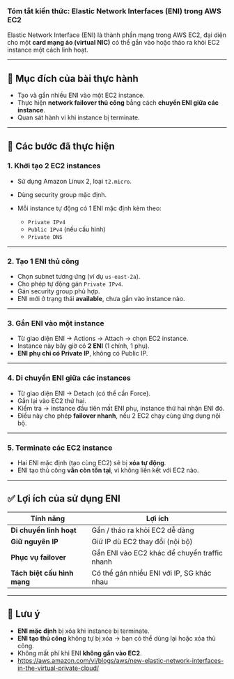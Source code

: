 ### Tóm tắt kiến thức: **Elastic Network Interfaces (ENI)** trong AWS EC2

Elastic Network Interface (ENI) là thành phần mạng trong AWS EC2, đại diện cho một **card mạng ảo (virtual NIC)** có thể gắn vào hoặc tháo ra khỏi EC2 instance một cách linh hoạt.

---

## 🎯 Mục đích của bài thực hành

* Tạo và gắn nhiều ENI vào một EC2 instance.
* Thực hiện **network failover thủ công** bằng cách **chuyển ENI giữa các instance**.
* Quan sát hành vi khi instance bị terminate.

---

## 🧱 Các bước đã thực hiện

### 1. **Khởi tạo 2 EC2 instances**

* Sử dụng Amazon Linux 2, loại `t2.micro`.
* Dùng security group mặc định.
* Mỗi instance tự động có 1 ENI mặc định kèm theo:

  * `Private IPv4`
  * `Public IPv4` (nếu cấu hình)
  * `Private DNS`

---

### 2. **Tạo 1 ENI thủ công**

* Chọn subnet tương ứng (ví dụ `us-east-2a`).
* Cho phép tự động gán `Private IPv4`.
* Gán security group phù hợp.
* ENI mới ở trạng thái **available**, chưa gắn vào instance nào.

---

### 3. **Gắn ENI vào một instance**

* Từ giao diện ENI → Actions → Attach → chọn EC2 instance.
* Instance này bây giờ có **2 ENI** (1 chính, 1 phụ).
* **ENI phụ chỉ có Private IP**, không có Public IP.

---

### 4. **Di chuyển ENI giữa các instances**

* Từ giao diện ENI → Detach (có thể cần Force).
* Gắn lại vào EC2 thứ hai.
* Kiểm tra → instance đầu tiên mất ENI phụ, instance thứ hai nhận ENI đó.
* Điều này cho phép **failover nhanh**, nếu 2 EC2 chạy cùng ứng dụng nội bộ.

---

### 5. **Terminate các EC2 instance**

* Hai ENI mặc định (tạo cùng EC2) sẽ bị **xóa tự động**.
* ENI tạo thủ công **vẫn còn tồn tại**, vì không liên kết với EC2 nào.

---

## ✅ Lợi ích của sử dụng ENI

| Tính năng                   | Lợi ích                                      |
| --------------------------- | -------------------------------------------- |
| **Di chuyển linh hoạt**     | Gắn / tháo ra khỏi EC2 dễ dàng               |
| **Giữ nguyên IP**           | Giữ IP dù EC2 thay đổi (nội bộ)              |
| **Phục vụ failover**        | Gắn ENI vào EC2 khác để chuyển traffic nhanh |
| **Tách biệt cấu hình mạng** | Có thể gán nhiều ENI với IP, SG khác nhau    |

---

## 📌 Lưu ý

* **ENI mặc định** bị xóa khi instance bị terminate.
* **ENI tạo thủ công** không tự bị xóa → bạn có thể dùng lại hoặc xóa thủ công.
* Không mất phí khi ENI **không gắn vào EC2**.
* https://aws.amazon.com/vi/blogs/aws/new-elastic-network-interfaces-in-the-virtual-private-cloud/